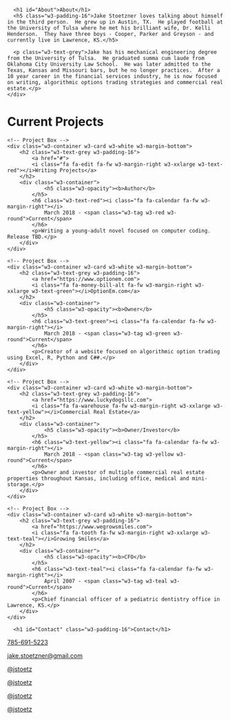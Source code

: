 

<!-- First Grid -->
<div class="w3-row-padding w3-padding-64 w3-container">
  <div class="w3-content">
    
      <h1 id="About">About</h1>
      <h5 class="w3-padding-16">Jake Stoetzner loves talking about himself in the third person.  He grew up in Austin, TX.  He played football at the University of Tulsa where he met his brilliant wife, Dr. Kelli Henderson.  They have three boys - Cooper, Parker and Greyson - and currently live in Lawrence, KS.</h5>

      <p class="w3-text-grey">Jake has his mechanical engineering degree from the University of Tulsa.  He graduated summa cum laude from Oklahoma City University Law School.  He was later admitted to the Texas, Kansas and Missouri bars, but he no longer practices.  After a 10 year career in the financial services industry, he is now focused on writing, algorithmic options trading strategies and commercial real estate.</p>
    </div>

   
  </div>
</div>

<!-- Second Grid -->
<div class="w3-row-padding w3-light-grey w3-padding-64 w3-container">
  <div class="w3-content">

<h1 id="Current Projects" class="w3-padding-16">Current Projects</h1>

	<!-- Project Box -->
	<div class="w3-container w3-card w3-white w3-margin-bottom">
		<h2 class="w3-text-grey w3-padding-16">
			<a href="#">
			<i class="fa fa-edit fa-fw w3-margin-right w3-xxlarge w3-text-red"></i>Writing Projects</a>
		</h2>
		<div class="w3-container">
          		<h5 class="w3-opacity"><b>Author</b>
			</h5>
			<h6 class="w3-text-red"><i class="fa fa-calendar fa-fw w3-margin-right"></i>
				March 2018 - <span class="w3-tag w3-red w3-round">Current</span>
			</h6>
			<p>Writing a young-adult novel focused on computer coding.  Release TBD.</p>
  		</div>
	</div>

	<!-- Project Box -->
	<div class="w3-container w3-card w3-white w3-margin-bottom">
		<h2 class="w3-text-grey w3-padding-16">
			<a href="https://www.optionem.com">
			<i class="fa fa-money-bill-alt fa-fw w3-margin-right w3-xxlarge w3-text-green"></i>OptionEm.com</a>
		</h2>
		<div class="w3-container">
          		<h5 class="w3-opacity"><b>Owner</b>
			</h5>
			<h6 class="w3-text-green"><i class="fa fa-calendar fa-fw w3-margin-right"></i>
				March 2018 - <span class="w3-tag w3-green w3-round">Current</span>
			</h6>
			<p>Creator of a website focused on algorithmic option trading using Excel, R, Python and C##.</p>
  		</div>
	</div>

	<!-- Project Box -->
	<div class="w3-container w3-card w3-white w3-margin-bottom">
		<h2 class="w3-text-grey w3-padding-16">
			<a href="https://www.luckydogsllc.com">
			<i class="fa fa-warehouse fa-fw w3-margin-right w3-xxlarge w3-text-yellow"></i>Commercial Real Estate</a>
		</h2>
		<div class="w3-container">
          		<h5 class="w3-opacity"><b>Owner/Investor</b>
			</h5>
			<h6 class="w3-text-yellow"><i class="fa fa-calendar fa-fw w3-margin-right"></i>
				March 2018 - <span class="w3-tag w3-yellow w3-round">Current</span>
			</h6>
			<p>Owner and investor of multiple commercial real estate properties throughout Kansas, including office, medical and mini-storage.</p>
  		</div>
	</div>

	<!-- Project Box -->
	<div class="w3-container w3-card w3-white w3-margin-bottom">
		<h2 class="w3-text-grey w3-padding-16">
			<a href="https://www.wegrowsmiles.com">
			<i class="fa fa-tooth fa-fw w3-margin-right w3-xxlarge w3-text-teal"></i>Growing Smiles</a>
		</h2>
		<div class="w3-container">
          		<h5 class="w3-opacity"><b>CFO</b>
			</h5>
			<h6 class="w3-text-teal"><i class="fa fa-calendar fa-fw w3-margin-right"></i>
				April 2007 - <span class="w3-tag w3-teal w3-round">Current</span>
			</h6>
			<p>Chief financial officer of a pediatric dentistry office in Lawrence, KS.</p>
  		</div>
	</div>
   

   </div>
</div>


<!-- Third Grid -->
<div class="w3-row-padding w3-padding-64 w3-container">
  <div class="w3-content">
   
      <h1 id="Contact" class="w3-padding-16">Contact</h1>

 <div class="w3-white w3-text-grey w3-card-4 w3-margin-bottom">
        <div class="w3-container">
          <p><a href="tel:1-785-691-5223"><i class="fa fa-phone-square fa-fw w3-margin-right w3-xlarge w3-text-orange"></i>785-691-5223</a></p>
         <p><a href="mailto:jake.stoetzner@gmail.com"><i class="fa fa-envelope fa-fw w3-margin-right w3-xlarge w3-text-orange"></i>jake.stoetzner@gmail.com</a></p>
	<p><a href="https://twitter.com/jstoetz"><i class="fab fa-twitter fa-fw w3-margin-right w3-xlarge w3-text-orange"></i>@jstoetz</a></p>
	<p><a href="https://www.linkedin.com/in/jstoetz/"><i class="fab fa-linkedin fa-fw w3-margin-right w3-xlarge w3-text-orange"></i>@jstoetz</a></p>
	<p><a href="https://www.facebook.com/jstoetz/"><i class="fab fa-facebook fa-fw w3-margin-right w3-xlarge w3-text-orange"></i>@jstoetz</a></p>
	<p><a href="https://www.instagram.com/jstoetz/"><i class="fab fa-instagram fa-fw w3-margin-right w3-xlarge w3-text-orange"></i>@jstoetz</a></p>
  </div>
</div>


